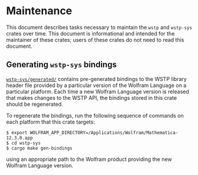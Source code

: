 # Maintenance

This document describes tasks necessary to maintain the `wstp` and `wstp-sys` crates over
time. This document is informational and intended for the maintainer of these crates;
users of these crates do not need to read this document.

## Generating `wstp-sys` bindings

[`wstp-sys/generated/`](../wstp-sys/generated) contains pre-generated bindings to the
WSTP library header file provided by a particular version of the Wolfram Language on a
particular platform. Each time a new Wolfram Language version is released that makes
changes to the WSTP API, the bindings stored in this crate should be regenerated.

To regenerate the bindings, run the following sequence of commands on each platform that
this crate targets:

```shell
$ export WOLFRAM_APP_DIRECTORY=/Applications/Wolfram/Mathematica-12.3.0.app
$ cd wstp-sys
$ cargo make gen-bindings
```

using an appropriate path to the Wolfram product providing the new Wolfram Language
version.